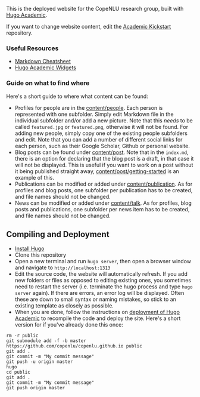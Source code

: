 This is the deployed website for the CopeNLU research group, built with [Hugo Academic](https://sourcethemes.com/academic). 

If you want to change website content, edit the [Academic Kickstart](https://github.com/copenlu/academic-kickstart) repository.


### Useful Resources

- [Markdown Cheatsheet](https://github.com/adam-p/markdown-here/wiki/Markdown-Cheatsheet)
- [Hugo Academic Widgets](https://sourcethemes.com/academic/docs/widgets/) 


### Guide on what to find where

Here's a short guide to where what content can be found:

- Profiles for people are in the [content/people](https://github.com/copenlu/academic-kickstart/tree/master/content/people]folder). Each person is represented with one subfolder. Simply edit Markdown file in the individual subfolder and/or add a new picture. Note that this *needs* to be called `featured.jpg` or `featured.png`, otherwise it will not be found. For adding new people, simply copy one of the existing people subfolders and edit. Note that you can add a number of different social links for each person, such as their Google Scholar, Github or personal website.
- Blog posts can be found under [content/post](https://github.com/copenlu/academic-kickstart/tree/master/content/post). Note that in the `index.md`, there is an option for declaring that the blog post is a draft, in that case it will not be displayed. This is useful if you want to work on a post without it being published straight away, [content/post/getting-started](https://github.com/copenlu/academic-kickstart/tree/master/content/post/getting-started) is an example of this.
- Publications can be modified or added under [content/publication](https://github.com/copenlu/academic-kickstart/tree/master/content/publication). As for profiles and blog posts, one subfolder per publication has to be created, and file names should not be changed.
- News can be modified or added under [content/talk](https://github.com/copenlu/academic-kickstart/tree/master/content/talks). As for profiles, blog posts and publications, one subfolder per news item has to be created, and file names should not be changed.


## Compiling and Deployment 

- [Install Hugo](https://gohugo.io/getting-started/quick-start/)
- Clone this repository
- Open a new terminal and run `hugo server`, then open a browser window and navigate to `http://localhost:1313`
- Edit the source code, the website will automatically refresh. If you add new folders or files as opposed to editing existing ones, you sometimes need to restart the server (i.e. terminate the hugo process and type `hugo server` again). If there are errors, an error log will be displayed. Often these are down to small syntax or naming mistakes, so stick to an existing template as closely as possible.
- When you are done, follow the instructions on [deployment of Hugo Academic](https://sourcethemes.com/academic/docs/deployment/) to recompile the code and deploy the site. Here's a short version for if you've already done this once:

```
rm -r public
git submodule add -f -b master https://github.com/copenlu/copenlu.github.io public
git add .
git commit -m "My commit message"
git push -u origin master
hugo
cd public
git add .
git commit -m "My commit message"
git push origin master
```
